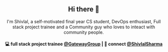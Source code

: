 <h2 align="center"> Hi there 👋 </h2>
<p align="center"> I'm Shivlal, a self-motivated final year CS student, DevOps enthusiast, Full stack project trainee and a Community guy who loves to inteact with community people.</p>
<h4 align="center">
💻 full stack project trainee <a href="https://thegatewaycorp.com/">@GatewayGroup</a> | 💬 connect <a href="https://twitter.com/Shivlal01596340">@ShivlalSharma</a>
</h4>

